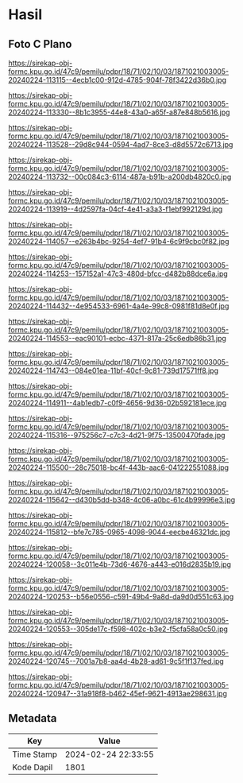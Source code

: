 # Hasil

## Foto C Plano

https://sirekap-obj-formc.kpu.go.id/47c9/pemilu/pdpr/18/71/02/10/03/1871021003005-20240224-113115--4ecb1c00-912d-4785-904f-78f3422d36b0.jpg

https://sirekap-obj-formc.kpu.go.id/47c9/pemilu/pdpr/18/71/02/10/03/1871021003005-20240224-113330--8b1c3955-44e8-43a0-a65f-a87e848b5616.jpg

https://sirekap-obj-formc.kpu.go.id/47c9/pemilu/pdpr/18/71/02/10/03/1871021003005-20240224-113528--29d8c944-0594-4ad7-8ce3-d8d5572c6713.jpg

https://sirekap-obj-formc.kpu.go.id/47c9/pemilu/pdpr/18/71/02/10/03/1871021003005-20240224-113732--00c084c3-6114-487a-b91b-a200db4820c0.jpg

https://sirekap-obj-formc.kpu.go.id/47c9/pemilu/pdpr/18/71/02/10/03/1871021003005-20240224-113919--4d2597fa-04cf-4e41-a3a3-f1ebf992129d.jpg

https://sirekap-obj-formc.kpu.go.id/47c9/pemilu/pdpr/18/71/02/10/03/1871021003005-20240224-114057--e263b4bc-9254-4ef7-91b4-6c9f9cbc0f82.jpg

https://sirekap-obj-formc.kpu.go.id/47c9/pemilu/pdpr/18/71/02/10/03/1871021003005-20240224-114253--157152a1-47c3-480d-bfcc-d482b88dce6a.jpg

https://sirekap-obj-formc.kpu.go.id/47c9/pemilu/pdpr/18/71/02/10/03/1871021003005-20240224-114432--4e954533-6961-4a4e-99c8-0981f81d8e0f.jpg

https://sirekap-obj-formc.kpu.go.id/47c9/pemilu/pdpr/18/71/02/10/03/1871021003005-20240224-114553--eac90101-ecbc-4371-817a-25c6edb86b31.jpg

https://sirekap-obj-formc.kpu.go.id/47c9/pemilu/pdpr/18/71/02/10/03/1871021003005-20240224-114743--084e01ea-11bf-40cf-9c81-739d17571ff8.jpg

https://sirekap-obj-formc.kpu.go.id/47c9/pemilu/pdpr/18/71/02/10/03/1871021003005-20240224-114911--4ab1edb7-c0f9-4656-9d36-02b592181ece.jpg

https://sirekap-obj-formc.kpu.go.id/47c9/pemilu/pdpr/18/71/02/10/03/1871021003005-20240224-115316--975256c7-c7c3-4d21-9f75-13500470fade.jpg

https://sirekap-obj-formc.kpu.go.id/47c9/pemilu/pdpr/18/71/02/10/03/1871021003005-20240224-115500--28c75018-bc4f-443b-aac6-041222551088.jpg

https://sirekap-obj-formc.kpu.go.id/47c9/pemilu/pdpr/18/71/02/10/03/1871021003005-20240224-115642--d430b5dd-b348-4c06-a0bc-61c4b99996e3.jpg

https://sirekap-obj-formc.kpu.go.id/47c9/pemilu/pdpr/18/71/02/10/03/1871021003005-20240224-115812--bfe7c785-0965-4098-9044-eecbe46321dc.jpg

https://sirekap-obj-formc.kpu.go.id/47c9/pemilu/pdpr/18/71/02/10/03/1871021003005-20240224-120058--3c011e4b-73d6-4676-a443-e016d2835b19.jpg

https://sirekap-obj-formc.kpu.go.id/47c9/pemilu/pdpr/18/71/02/10/03/1871021003005-20240224-120253--b56e0556-c591-49b4-9a8d-da9d0d551c63.jpg

https://sirekap-obj-formc.kpu.go.id/47c9/pemilu/pdpr/18/71/02/10/03/1871021003005-20240224-120553--305de17c-f598-402c-b3e2-f5cfa58a0c50.jpg

https://sirekap-obj-formc.kpu.go.id/47c9/pemilu/pdpr/18/71/02/10/03/1871021003005-20240224-120745--7001a7b8-aa4d-4b28-ad61-9c5f1f137fed.jpg

https://sirekap-obj-formc.kpu.go.id/47c9/pemilu/pdpr/18/71/02/10/03/1871021003005-20240224-120947--31a918f8-b462-45ef-9621-4913ae298631.jpg


## Metadata

| Key        | Value               |
| ---------- | ------------------- |
| Time Stamp | 2024-02-24 22:33:55 |
| Kode Dapil | 1801                |



